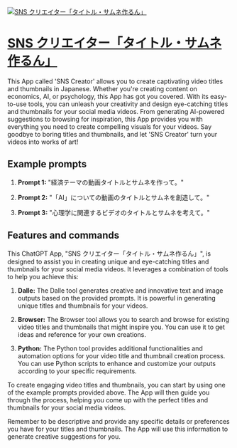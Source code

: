 [![SNS クリエイター「タイトル・サムネ作るん」](https://files.oaiusercontent.com/file-cwvCi27v87RP1fQlcYzhek4V?se=2123-10-17T14%3A19%3A18Z&sp=r&sv=2021-08-06&sr=b&rscc=max-age%3D31536000%2C%20immutable&rscd=attachment%3B%20filename%3D65134aae-709e-4a57-901d-6708f7581f32.png&sig=IPvoy22F0U9z5Ze7pOC8s8uBy6Jto%2BVK8b7Iq9S0UPo%3D)](https://chat.openai.com/g/g-q8RQzOVq9-sns-kurieita-taitorusamunezuo-run)

# [SNS クリエイター「タイトル・サムネ作るん」](https://chat.openai.com/g/g-q8RQzOVq9-sns-kurieita-taitorusamunezuo-run)

This App called 'SNS Creator' allows you to create captivating video titles and thumbnails in Japanese. Whether you're creating content on economics, AI, or psychology, this App has got you covered. With its easy-to-use tools, you can unleash your creativity and design eye-catching titles and thumbnails for your social media videos. From generating AI-powered suggestions to browsing for inspiration, this App provides you with everything you need to create compelling visuals for your videos. Say goodbye to boring titles and thumbnails, and let 'SNS Creator' turn your videos into works of art!

## Example prompts

1. **Prompt 1:** "経済テーマの動画タイトルとサムネを作って。"

2. **Prompt 2:** "「AI」についての動画のタイトルとサムネを創造して。"

3. **Prompt 3:** "心理学に関連するビデオのタイトルとサムネを考えて。"


## Features and commands

This ChatGPT App, "SNS クリエイター「タイトル・サムネ作るん」", is designed to assist you in creating unique and eye-catching titles and thumbnails for your social media videos. It leverages a combination of tools to help you achieve this:

1. **Dalle:** The Dalle tool generates creative and innovative text and image outputs based on the provided prompts. It is powerful in generating unique titles and thumbnails for your videos.

2. **Browser:** The Browser tool allows you to search and browse for existing video titles and thumbnails that might inspire you. You can use it to get ideas and reference for your own creations.

3. **Python:** The Python tool provides additional functionalities and automation options for your video title and thumbnail creation process. You can use Python scripts to enhance and customize your outputs according to your specific requirements.


To create engaging video titles and thumbnails, you can start by using one of the example prompts provided above. The App will then guide you through the process, helping you come up with the perfect titles and thumbnails for your social media videos.

Remember to be descriptive and provide any specific details or preferences you have for your titles and thumbnails. The App will use this information to generate creative suggestions for you.